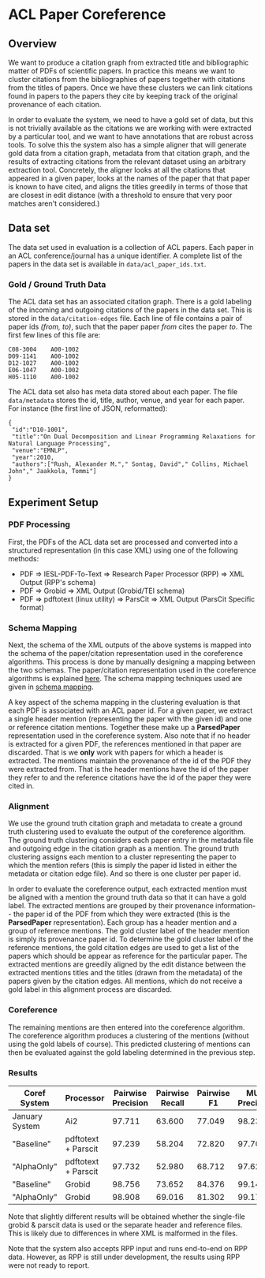 # ACL Paper Coreference #

## Overview ##

We want to produce a citation graph from extracted title and bibliographic matter of PDFs of scientific papers. In practice this means we want to cluster citations from the bibliographies of papers together with citations from the titles of papers. Once we have these clusters we can link citations found in papers to the papers they cite by keeping track of the original provenance of each citation.

In order to evaluate the system, we need to have a gold set of data, but this is not trivially available as the citations we are working with were extracted by a particular tool, and we want to have annotations that are robust across tools. To solve this the system also has a simple aligner that will generate gold data from a citation graph, metadata from that citation graph, and the results of extracting citations from the relevant dataset using an arbitrary extraction tool. Concretely, the aligner looks at all the citations that appeared in a given paper, looks at the names of the paper that that paper is known to have cited, and aligns the titles greedily in terms of those that are closest in edit distance (with a threshold to ensure that very poor matches aren't considered.)

## Data set ##

The data set used in evaluation is a collection of ACL papers. Each paper in an ACL conference/journal has a unique identifier. A complete list of the papers in the data set is available in ```data/acl_paper_ids.txt```.

### Gold / Ground Truth Data ###

The ACL data set has an associated citation graph. There is a gold labeling of the incoming and outgoing citations of the papers in the data set. This is stored in the ```data/citation-edges``` file. Each line of file contains a pair of paper ids _(from, to)_, such that the paper paper _from_ cites the paper _to_. The first few lines of this file are:

```
C08-3004	A00-1002
D09-1141	A00-1002
D12-1027	A00-1002
E06-1047	A00-1002
H05-1110	A00-1002
```

The ACL data set also has meta data stored about each paper. The file ```data/metadata``` stores the id, title, author, venue, and year for each paper. For instance (the first line of JSON, reformatted):

```
{
 "id":"D10-1001",
 "title":"On Dual Decomposition and Linear Programming Relaxations for Natural Language Processing",
 "venue":"EMNLP",
 "year":2010,
 "authors":["Rush, Alexander M."," Sontag, David"," Collins, Michael John"," Jaakkola, Tommi"]
}
```

## Experiment Setup ##

### PDF Processing ###

First, the PDFs of the ACL data set are processed and converted into a structured representation (in this case XML) using one of the following methods: 
 
 - PDF => IESL-PDF-To-Text => Research Paper Processor (RPP) => XML Output (RPP's schema)
 - PDF => Grobid => XML Output (Grobid/TEI schema)
 - PDF => pdftotext (linux utility) => ParsCit => XML Output (ParsCit Specific format)
 
### Schema Mapping ###
 
 Next, the schema of the XML outputs of the above systems is mapped into the schema of the paper/citation representation used in the coreference algorithms. This process is done by manually designing a mapping between the two schemas. The paper/citation representation used in the coreference algorithms is explained [here](../usage/data_structures.md). The schema mapping techniques used are given in [schema mapping](../schema_mapping).
 
 A key aspect of the schema mapping in the clustering evaluation is that each PDF is associated with an ACL paper id. For a given paper, we extract a single header mention (representing the paper with the given id) and one or reference citation mentions. Together these make up a __ParsedPaper__ representation used in the coreference system. Also note that if no header is extracted for a given PDF, the references mentioned in that paper are discarded. That is we __only__ work with papers for which a header is extracted. The mentions maintain the provenance of the id of the PDF they were extracted from. That is the header mentions have the id of the paper they refer to and the reference citations have the id of the paper they were cited in. 
 
### Alignment ###

We use the ground truth citation graph and metadata to create a ground truth clustering used to evaluate the output of the coreference algorithm. The ground truth clustering considers each paper entry in the metadata file and outgoing edge in the citation graph as a mention. The ground truth clustering assigns each mention to a cluster representing the paper to which the mention refers (this is simply the paper id listed in either the metadata or citation edge file). And so there is one cluster per paper id.
 
In order to evaluate the coreference output, each extracted mention must be aligned with a mention the ground truth data so that it can have a gold label. The extracted mentions are grouped by their provenance information-- the paper id of the PDF from which they were extracted (this is the __ParsedPaper__ representation). Each group has a header mention and a group of reference mentions. The gold cluster label of the header mention is simply its provenance paper id. To determine the gold cluster label of the reference mentions, the gold citation edges are used to get a list of the papers which should be appear as reference for the particular paper. The extracted mentions are greedily aligned by the edit distance between the extracted mentions titles and the titles (drawn from the metadata) of the papers given by the citation edges. All mentions, which do not receive a gold label in this alignment process are discarded. 
 
### Coreference ###
 
The remaining mentions are then entered into the coreference algorithm. The coreference algorithm produces a clustering of the mentions (without using the gold labels of course). This predicted clustering of mentions can then be evaluated against the gold labeling determined in the previous step.


### Results ###


| Coref System | Processor   | Pairwise Precision  |  Pairwise Recall | Pairwise F1     | MUC Precision  |  MUC Recall | MUC F1     | B3 Precision  |  B3 Recall | B3 F1     |
| ----------- | ----------- | ------------------- | ---------------- | --------------- | -------------- | ----------- | ---------- | ------------- | ---------- | --------- |
January System | Ai2 | 97.711 | 63.600 | 77.049 | 98.230 | 81.282 | 88.956 | 97.903 | 68.101 | 80.326 |
"Baseline" | pdftotext + Parscit | 97.239 | 58.204 | 72.820 | 97.706 | 76.275 | 85.671 | 97.650 | 62.001 | 75.846 |
"AlphaOnly" | pdftotext + Parscit |  97.732 | 52.980 | 68.712 | 97.623 | 66.772 | 79.303 | 97.908 | 52.344 | 68.218 |
"Baseline" | Grobid | 98.756 | 73.652 | 84.376 | 99.142 | 84.937 | 91.492 | 98.718 | 74.536 |  84.939 |
"AlphaOnly" | Grobid | 98.908 | 69.016 |  81.302 | 99.172 | 82.270 | 89.934 | 98.796 | 70.125 | 82.027 |


Note that slightly different results will be obtained whether the single-file grobid \& parscit data is used or the separate header and reference files. This is likely due to differences in where XML is malformed in the files.

Note that the system also accepts RPP input and runs end-to-end on RPP data. However, as RPP is still under development, the results using RPP were not ready to report.

